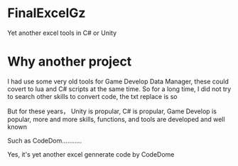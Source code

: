 # FinalExcelGz
Yet another excel tools in C# or Unity

# Why another project
I had use some very old tools for Game Develop Data Manager, these could covert to lua and C# scripts at the same time. So for a long time, I did not try to search other skills to convert code, the txt replace is so 

But for these years， Unity is propular, C# is propular, Game Develop is popular, more and more skills, functions, and tools are developed and well known

Such as CodeDom...........

Yes, it's yet another excel gennerate code by CodeDome

